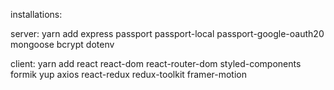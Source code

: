 installations:

server:
yarn add express passport passport-local passport-google-oauth20 mongoose bcrypt dotenv


client: 
yarn add react react-dom react-router-dom styled-components formik yup axios react-redux redux-toolkit framer-motion
